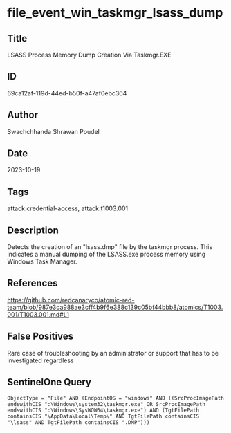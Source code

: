 # file_event_win_taskmgr_lsass_dump

## Title
LSASS Process Memory Dump Creation Via Taskmgr.EXE

## ID
69ca12af-119d-44ed-b50f-a47af0ebc364

## Author
Swachchhanda Shrawan Poudel

## Date
2023-10-19

## Tags
attack.credential-access, attack.t1003.001

## Description
Detects the creation of an "lsass.dmp" file by the taskmgr process. This indicates a manual dumping of the LSASS.exe process memory using Windows Task Manager.

## References
https://github.com/redcanaryco/atomic-red-team/blob/987e3ca988ae3cff4b9f6e388c139c05bf44bbb8/atomics/T1003.001/T1003.001.md#L1

## False Positives
Rare case of troubleshooting by an administrator or support that has to be investigated regardless

## SentinelOne Query
```
ObjectType = "File" AND (EndpointOS = "windows" AND ((SrcProcImagePath endswithCIS ":\Windows\system32\taskmgr.exe" OR SrcProcImagePath endswithCIS ":\Windows\SysWOW64\taskmgr.exe") AND (TgtFilePath containsCIS "\AppData\Local\Temp\" AND TgtFilePath containsCIS "\lsass" AND TgtFilePath containsCIS ".DMP")))

```